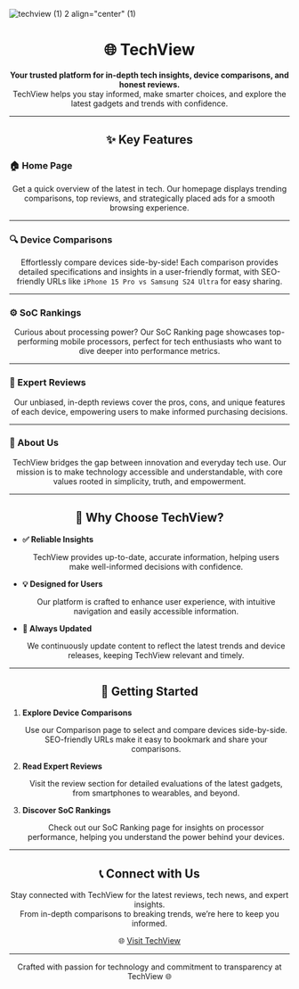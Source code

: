 ![techview (1) 2 align="center" (1)](https://github.com/user-attachments/assets/d40a1fe0-5273-4a87-bbd1-92d2f21f239b)

# <h1 align="center">🌐 TechView</h1>


<p align="center">
<strong>Your trusted platform for in-depth tech insights, device comparisons, and honest reviews.</strong><br>
TechView helps you stay informed, make smarter choices, and explore the latest gadgets and trends with confidence.
</p>

---

## <h2 align="center">✨ Key Features</h2>

### 🏠 Home Page
<p align="center">Get a quick overview of the latest in tech. Our homepage displays trending comparisons, top reviews, and strategically placed ads for a smooth browsing experience.</p>

---

### 🔍 Device Comparisons
<p align="center">Effortlessly compare devices side-by-side! Each comparison provides detailed specifications and insights in a user-friendly format, with SEO-friendly URLs like <code>iPhone 15 Pro vs Samsung S24 Ultra</code> for easy sharing.</p>

---

### ⚙️ SoC Rankings
<p align="center">Curious about processing power? Our SoC Ranking page showcases top-performing mobile processors, perfect for tech enthusiasts who want to dive deeper into performance metrics.</p>

---

### 📝 Expert Reviews
<p align="center">Our unbiased, in-depth reviews cover the pros, cons, and unique features of each device, empowering users to make informed purchasing decisions.</p>

---

### 🤝 About Us
<p align="center">TechView bridges the gap between innovation and everyday tech use. Our mission is to make technology accessible and understandable, with core values rooted in simplicity, truth, and empowerment.</p>

---

## <h2 align="center">🌟 Why Choose TechView?</h2>

- **✅ Reliable Insights**  
  <p align="center">TechView provides up-to-date, accurate information, helping users make well-informed decisions with confidence.</p>

- **💡 Designed for Users**  
  <p align="center">Our platform is crafted to enhance user experience, with intuitive navigation and easily accessible information.</p>

- **🔄 Always Updated**  
  <p align="center">We continuously update content to reflect the latest trends and device releases, keeping TechView relevant and timely.</p>

---

## <h2 align="center">🚀 Getting Started</h2>

1. **Explore Device Comparisons**  
   <p align="center">Use our Comparison page to select and compare devices side-by-side. SEO-friendly URLs make it easy to bookmark and share your comparisons.</p>

2. **Read Expert Reviews**  
   <p align="center">Visit the review section for detailed evaluations of the latest gadgets, from smartphones to wearables, and beyond.</p>

3. **Discover SoC Rankings**  
   <p align="center">Check out our SoC Ranking page for insights on processor performance, helping you understand the power behind your devices.</p>

---

## <h2 align="center">📞 Connect with Us</h2>

<p align="center">
Stay connected with TechView for the latest reviews, tech news, and expert insights.<br>
From in-depth comparisons to breaking trends, we’re here to keep you informed.
</p>

<p align="center">🌐 <a href="https://yourtechviewwebsite.com">Visit TechView</a></p>

---

<p align="center">Crafted with passion for technology and commitment to transparency at TechView 🌐</p>
